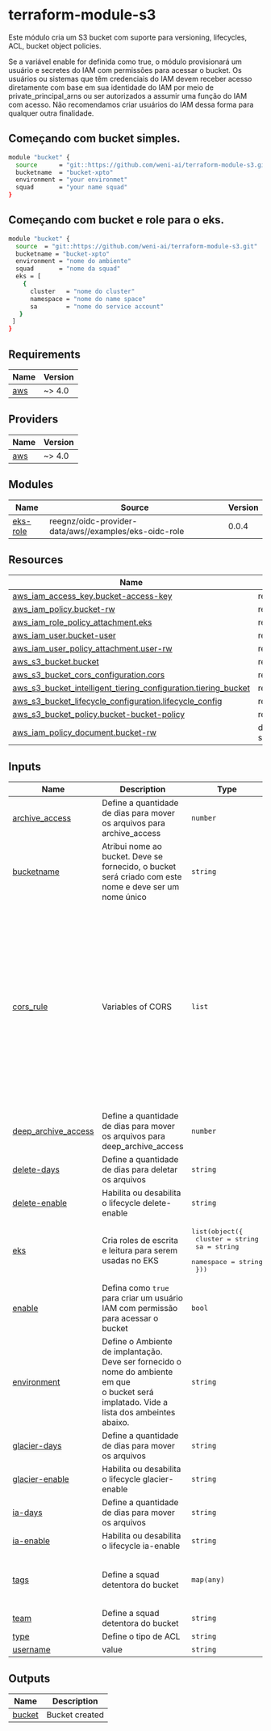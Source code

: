 

<!-- BEGIN_TF_DOCS -->
# terraform-module-s3

Este módulo cria um S3 bucket com suporte para versioning, lifecycles, ACL, bucket object policies.

Se a variável enable for definida como true, o módulo provisionará um usuário e secretes do IAM com permissões para acessar o bucket. Os usuários ou sistemas que têm credenciais do IAM devem receber acesso diretamente com base em sua identidade do IAM por meio de private\_principal\_arns ou ser autorizados a assumir uma função do IAM com acesso.
Não recomendamos criar usuários do IAM dessa forma para qualquer outra finalidade.

## Começando com bucket simples.
```sh
module "bucket" {
  source      = "git::https://github.com/weni-ai/terraform-module-s3.git"
  bucketname  = "bucket-xpto"
  environment = "your environmet"
  squad       = "your name squad"
}
```
## Começando com bucket e role para o eks.
```sh
module "bucket" {
  source  = "git::https://github.com/weni-ai/terraform-module-s3.git"
  bucketname = "bucket-xpto"
  environment = "nome do ambiente"
  squad       = "nome da squad"
  eks = [
    {
      cluster   = "nome do cluster"
      namespace = "nome do name space"
      sa        = "nome do service account"
   }
 ]
}
```

## Requirements

| Name | Version |
|------|---------|
| <a name="requirement_aws"></a> [aws](#requirement\_aws) | ~> 4.0 |

## Providers

| Name | Version |
|------|---------|
| <a name="provider_aws"></a> [aws](#provider\_aws) | ~> 4.0 |

## Modules

| Name | Source | Version |
|------|--------|---------|
| <a name="module_eks-role"></a> [eks-role](#module\_eks-role) | reegnz/oidc-provider-data/aws//examples/eks-oidc-role | 0.0.4 |

## Resources

| Name | Type |
|------|------|
| [aws_iam_access_key.bucket-access-key](https://registry.terraform.io/providers/hashicorp/aws/latest/docs/resources/iam_access_key) | resource |
| [aws_iam_policy.bucket-rw](https://registry.terraform.io/providers/hashicorp/aws/latest/docs/resources/iam_policy) | resource |
| [aws_iam_role_policy_attachment.eks](https://registry.terraform.io/providers/hashicorp/aws/latest/docs/resources/iam_role_policy_attachment) | resource |
| [aws_iam_user.bucket-user](https://registry.terraform.io/providers/hashicorp/aws/latest/docs/resources/iam_user) | resource |
| [aws_iam_user_policy_attachment.user-rw](https://registry.terraform.io/providers/hashicorp/aws/latest/docs/resources/iam_user_policy_attachment) | resource |
| [aws_s3_bucket.bucket](https://registry.terraform.io/providers/hashicorp/aws/latest/docs/resources/s3_bucket) | resource |
| [aws_s3_bucket_cors_configuration.cors](https://registry.terraform.io/providers/hashicorp/aws/latest/docs/resources/s3_bucket_cors_configuration) | resource |
| [aws_s3_bucket_intelligent_tiering_configuration.tiering_bucket](https://registry.terraform.io/providers/hashicorp/aws/latest/docs/resources/s3_bucket_intelligent_tiering_configuration) | resource |
| [aws_s3_bucket_lifecycle_configuration.lifecycle_config](https://registry.terraform.io/providers/hashicorp/aws/latest/docs/resources/s3_bucket_lifecycle_configuration) | resource |
| [aws_s3_bucket_policy.bucket-bucket-policy](https://registry.terraform.io/providers/hashicorp/aws/latest/docs/resources/s3_bucket_policy) | resource |
| [aws_iam_policy_document.bucket-rw](https://registry.terraform.io/providers/hashicorp/aws/latest/docs/data-sources/iam_policy_document) | data source |

## Inputs

| Name | Description | Type | Default | Required |
|------|-------------|------|---------|:--------:|
| <a name="input_archive_access"></a> [archive\_access](#input\_archive\_access) | Define a quantidade de dias para mover os arquivos para archive\_access | `number` | `90` | no |
| <a name="input_bucketname"></a> [bucketname](#input\_bucketname) | Atribui nome ao bucket. Deve se fornecido, o bucket será criado com este nome e deve ser um nome único | `string` | n/a | yes |
| <a name="input_cors_rule"></a> [cors\_rule](#input\_cors\_rule) | Variables of CORS | `list` | <pre>[<br>  {<br>    "allowed_headers": [<br>      "*"<br>    ],<br>    "allowed_methods": [<br>      "PUT",<br>      "HEAD",<br>      "POST",<br>      "GET"<br>    ],<br>    "allowed_origins": [<br>      "*.weni.ai"<br>    ],<br>    "expose_headers": [<br>      "ETag",<br>      "Access-Control-Allow-Origin"<br>    ],<br>    "max_age_seconds": 3000<br>  }<br>]</pre> | no |
| <a name="input_deep_archive_access"></a> [deep\_archive\_access](#input\_deep\_archive\_access) | Define a quantidade de dias para mover os arquivos para deep\_archive\_access | `number` | `180` | no |
| <a name="input_delete-days"></a> [delete-days](#input\_delete-days) | Define a quantidade de dias para deletar os arquivos | `string` | `"30"` | no |
| <a name="input_delete-enable"></a> [delete-enable](#input\_delete-enable) | Habilita ou desabilita o lifecycle delete-enable | `string` | `"Disabled"` | no |
| <a name="input_eks"></a> [eks](#input\_eks) | Cria roles de escrita e leitura para serem usadas no EKS | <pre>list(object({<br>    cluster   = string<br>    sa        = string<br>    namespace = string<br>  }))</pre> | `[]` | no |
| <a name="input_enable"></a> [enable](#input\_enable) | Defina como `true` para criar um usuário IAM com permissão para acessar o bucket | `bool` | `true` | no |
| <a name="input_environment"></a> [environment](#input\_environment) | Define o Ambiente de implantação. Deve ser fornecido o nome do ambiente em que<br>o bucket será implatado. Vide a lista dos ambeintes abaixo. | `string` | n/a | yes |
| <a name="input_glacier-days"></a> [glacier-days](#input\_glacier-days) | Define a quantidade de dias para mover os arquivos | `string` | `"7"` | no |
| <a name="input_glacier-enable"></a> [glacier-enable](#input\_glacier-enable) | Habilita ou desabilita o lifecycle glacier-enable | `string` | `"Disabled"` | no |
| <a name="input_ia-days"></a> [ia-days](#input\_ia-days) | Define a quantidade de dias para mover os arquivos | `string` | `"30"` | no |
| <a name="input_ia-enable"></a> [ia-enable](#input\_ia-enable) | Habilita ou desabilita o lifecycle ia-enable | `string` | `"Disabled"` | no |
| <a name="input_tags"></a> [tags](#input\_tags) | Define a squad detentora do bucket | `map(any)` | <pre>{<br>  "Managed_By": "Terraform",<br>  "Service": "S3"<br>}</pre> | no |
| <a name="input_team"></a> [team](#input\_team) | Define a squad detentora do bucket | `string` | n/a | yes |
| <a name="input_type"></a> [type](#input\_type) | Define o tipo de ACL | `string` | `"private"` | no |
| <a name="input_username"></a> [username](#input\_username) | value | `string` | `""` | no |

## Outputs

| Name | Description |
|------|-------------|
| <a name="output_bucket"></a> [bucket](#output\_bucket) | Bucket created |
<!-- END_TF_DOCS -->